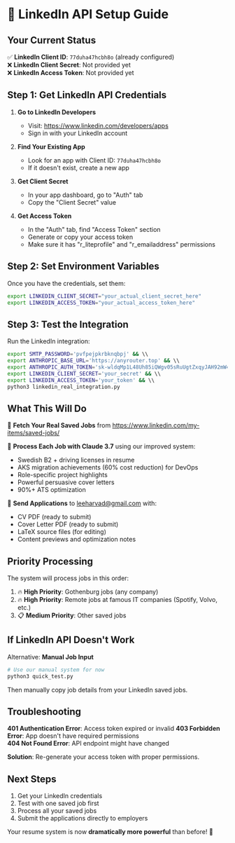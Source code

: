 # 🔗 LinkedIn API Setup Guide

## Your Current Status
✅ **LinkedIn Client ID**: `77duha47hcbh8o` (already configured)  
❌ **LinkedIn Client Secret**: Not provided yet  
❌ **LinkedIn Access Token**: Not provided yet  

## Step 1: Get LinkedIn API Credentials

1. **Go to LinkedIn Developers**
   - Visit: https://www.linkedin.com/developers/apps
   - Sign in with your LinkedIn account

2. **Find Your Existing App**
   - Look for an app with Client ID: `77duha47hcbh8o`
   - If it doesn't exist, create a new app

3. **Get Client Secret**
   - In your app dashboard, go to "Auth" tab
   - Copy the "Client Secret" value

4. **Get Access Token**
   - In the "Auth" tab, find "Access Token" section
   - Generate or copy your access token
   - Make sure it has "r_liteprofile" and "r_emailaddress" permissions

## Step 2: Set Environment Variables

Once you have the credentials, set them:

```bash
export LINKEDIN_CLIENT_SECRET="your_actual_client_secret_here"
export LINKEDIN_ACCESS_TOKEN="your_actual_access_token_here"
```

## Step 3: Test the Integration

Run the LinkedIn integration:

```bash
export SMTP_PASSWORD='pvfpejpkrbknqbpj' && \\
export ANTHROPIC_BASE_URL='https://anyrouter.top' && \\
export ANTHROPIC_AUTH_TOKEN='sk-wldqMp1L48Uh85iQWgv05sRuUgtZxqyJAH92mW476z0SyiG4' && \\
export LINKEDIN_CLIENT_SECRET='your_secret' && \\
export LINKEDIN_ACCESS_TOKEN='your_token' && \\
python3 linkedin_real_integration.py
```

## What This Will Do

🎯 **Fetch Your Real Saved Jobs** from https://www.linkedin.com/my-items/saved-jobs/

🤖 **Process Each Job with Claude 3.7** using our improved system:
- Swedish B2 + driving licenses in resume
- AKS migration achievements (60% cost reduction) for DevOps
- Role-specific project highlights
- Powerful persuasive cover letters
- 90%+ ATS optimization

📧 **Send Applications** to leeharvad@gmail.com with:
- CV PDF (ready to submit)
- Cover Letter PDF (ready to submit)  
- LaTeX source files (for editing)
- Content previews and optimization notes

## Priority Processing

The system will process jobs in this order:
1. 🔥 **High Priority**: Gothenburg jobs (any company)
2. 🔥 **High Priority**: Remote jobs at famous IT companies (Spotify, Volvo, etc.)
3. 📋 **Medium Priority**: Other saved jobs

## If LinkedIn API Doesn't Work

Alternative: **Manual Job Input**

```bash
# Use our manual system for now
python3 quick_test.py
```

Then manually copy job details from your LinkedIn saved jobs.

## Troubleshooting

**401 Authentication Error**: Access token expired or invalid
**403 Forbidden Error**: App doesn't have required permissions  
**404 Not Found Error**: API endpoint might have changed

**Solution**: Re-generate your access token with proper permissions.

## Next Steps

1. Get your LinkedIn credentials
2. Test with one saved job first
3. Process all your saved jobs
4. Submit the applications directly to employers

Your resume system is now **dramatically more powerful** than before! 🚀